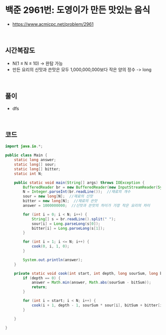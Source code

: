 # 백준 2961번: 도영이가 만든 맛있는 음식
* https://www.acmicpc.net/problem/2961

<br>

## 시간복잡도
* N(1 ≤ N ≤ 10) -> 완탐 가능
* 만든 요리의 신맛과 쓴맛은 모두 1,000,000,000보다 작은 양의 정수 -> long

<br>

## 풀이
* dfs

<br> 

## 코드
```java
import java.io.*;

public class Main {
    static long answer;
    static long[] sour;
    static long[] bitter;
    static int N;

    public static void main(String[] args) throws IOException {
        BufferedReader br = new BufferedReader(new InputStreamReader(System.in));
        N = Integer.parseInt(br.readLine());  //재료의 개수
        sour = new long[N];  //재료의 신맛
        bitter = new long[N];  //재료의 쓴맛
        answer = 1000000000;  //신맛과 쓴맛의 차이가 가장 작은 요리의 차이 

        for (int i = 0; i < N; i++) {  
            String[] s = br.readLine().split(" ");
            sour[i] = Long.parseLong(s[0]);
            bitter[i] = Long.parseLong(s[1]);
        }

        for (int i = 1; i <= N; i++) {
            cook(0, i, 1, 0);
        }

        System.out.println(answer);
    }

    private static void cook(int start, int depth, long sourSum, long bitSum) {
        if (depth == 0) {
            answer = Math.min(answer, Math.abs(sourSum - bitSum));
            return;
        }

        for (int i = start; i < N; i++) {
            cook(i + 1, depth - 1, sourSum * sour[i], bitSum + bitter[i]);
        }

    }

}
```